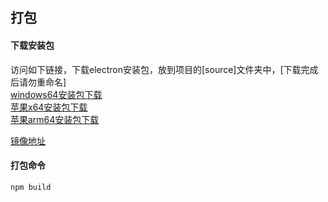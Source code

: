 ## 打包

#### 下载安装包

访问如下链接，下载electron安装包，放到项目的[source]文件夹中，[下载完成后请勿重命名] <br />
[windows64安装包下载](https://registry.npmmirror.com/-/binary/electron/15.0.0/electron-v15.0.0-win32-x64.zip) <br />
[苹果x64安装包下载](https://registry.npmmirror.com/-/binary/electron/15.0.0/electron-v15.0.0-darwin-x64.zip) <br />
[苹果arm64安装包下载](https://registry.npmmirror.com/-/binary/electron/15.0.0/electron-v15.0.0-darwin-arm64.zip) <br />

[镜像地址](https://registry.npmmirror.com/binary.html?path=electron/15.0.0/)

#### 打包命令
```
npm build
```
